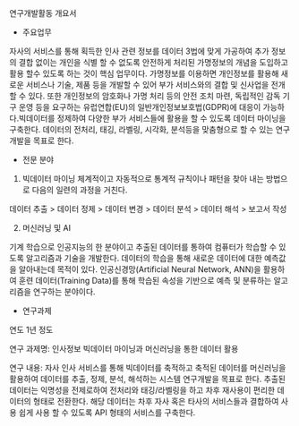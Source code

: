연구개발활동 개요서

* 주요업무

자사의 서비스를 통해 획득한 인사 관련 정보를 데이터 3법에 맞게 가공하여 추가 정보의 결합 없이는 개인을 식별 할 수 없도록 안전하게 처리된 가명정보의 개념을 도입하고 활용 할수 있도록 하는 것이 핵심 업무이다. 가명정보를 이용하면 개인정보를 활용해 새로운 서비스나 기술, 제품 등을 개발할 수 있어 부가 서비스와의 결합 및 신사업을 전개할 수 있다. 또한 개인정보의 암호화나 가명 처리 등의 안전 조치 마련, 독립적인 감독 기구 운영 등을 요구하는 유럽연합(EU)의 일반개인정보보호법(GDPR)에 대응이 가능하다.빅데이터를 정제하여 다양한 부가 서비스들에 활용을 할 수 있도록 데이터 마이닝을 구축한다. 데이터의 전처리, 태깅, 라벨링, 시각화, 분석등을 맞춤형으로 할 수 있는 연구개발을 목표로 한다.

* 전문 분야

1) 빅데이터 마이닝
체계적이고 자동적으로 통계적 규칙이나 패턴을 찾아 내는 방법으로 다음의 일련의 과정을 거친다.

데이터 추출 > 데이터 정제 > 데이터 변경 > 데이터 분석 > 데이터 해석 > 보고서 작성

2) 머신러닝 및 AI

기계 학습으로 인공지능의 한 분야이고 추출된 데이터를 통하여 컴퓨터가 학습할 수 있도록 알고리즘과 기술을 개발한다. 데이터의 학습을 통해 새로운 데이터에 대한 예측값을 알아내는데 목적이 있다.
인공신경망(Artificial Neural Network, ANN)을 활용하여 훈련 데이터(Training Data)를 통해 학습된 속성을 기반으로 예측 및 분류하는 알고리즘을 연구하는 분야이다.

* 연구과제

연도 1년 정도

연구 과제명: 인사정보 빅데이터 마이닝과 머신러닝을 통한 데이터 활용

연구 내용:
자사 인사 서비스를 통해 빅데이터를 축적하고 축적된 데이터를 머신러닝을 활용하여 데이터를 추출, 정제, 분석, 해석하는 시스템 연구개발을 목표로 한다.
추출된 데이터는 익명성을 전제로하여 전처리와 태깅/라벨링을 하고 차후 재사용이 편리한 데이터의 형태로 전환한다. 해당 데이터는 차후 자사 혹은 타사의 서비스들과 결합하여 사용 쉽게 사용 할 수 있도록 API 형태의 서비스를 구축한다.
